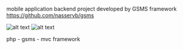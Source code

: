 mobile application backend project developed by GSMS framework
https://github.com/nasservb/gsms 
 



![alt text](https://s.cafebazaar.ir/1/upload/screenshot/ir.familapp0.jpg)
![alt text](https://s.cafebazaar.ir/1/upload/screenshot/ir.familapp5.jpg)

 php - gsms - mvc framework

